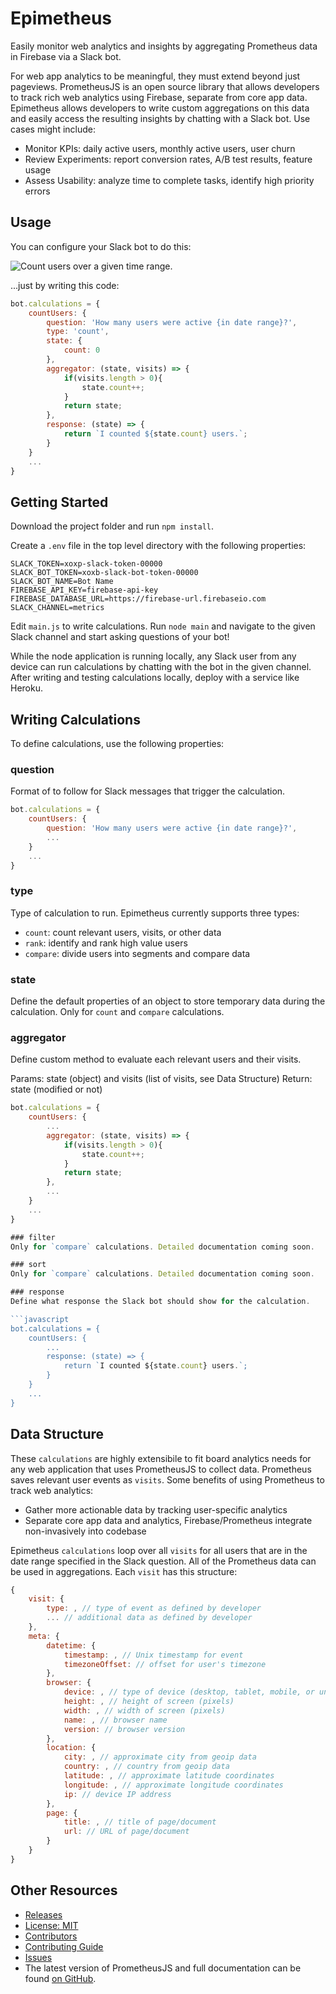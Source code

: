# Epimetheus
Easily monitor web analytics and insights by aggregating Prometheus data in Firebase via a Slack bot.

For web app analytics to be meaningful, they must extend beyond just pageviews. PrometheusJS is an open source library that allows developers to track rich web analytics using Firebase, separate from core app data. Epimetheus allows developers to write custom aggregations on this data and easily access the resulting insights by chatting with a Slack bot. Use cases might include:

* Monitor KPIs: daily active users, monthly active users, user churn
* Review Experiments: report conversion rates, A/B test results, feature usage
* Assess Usability: analyze time to complete tasks, identify high priority errors

## Usage

You can configure your Slack bot to do this:

![Count users over a given time range.](https://github.com/vingkan/epimetheus/blob/master/docs/count-users.png)

...just by writing this code:

```javascript
bot.calculations = {
	countUsers: {
		question: 'How many users were active {in date range}?',
		type: 'count',
		state: {
			count: 0
		},
		aggregator: (state, visits) => {
			if(visits.length > 0){
				state.count++;
			}
			return state;
		},
		response: (state) => {
			return `I counted ${state.count} users.`;
		}
	}
	...
}
```

## Getting Started

Download the project folder and run `npm install`.

Create a `.env` file in the top level directory with the following properties:

```
SLACK_TOKEN=xoxp-slack-token-00000
SLACK_BOT_TOKEN=xoxb-slack-bot-token-00000
SLACK_BOT_NAME=Bot Name
FIREBASE_API_KEY=firebase-api-key
FIREBASE_DATABASE_URL=https://firebase-url.firebaseio.com
SLACK_CHANNEL=metrics
```

Edit `main.js` to write calculations. Run `node main` and navigate to the given Slack channel and start asking questions of your bot!

While the node application is running locally, any Slack user from any device can run calculations by chatting with the bot in the given channel. After writing and testing calculations locally, deploy with a service like Heroku.

## Writing Calculations

To define calculations, use the following properties:

### question

Format of to follow for Slack messages that trigger the calculation.


```javascript
bot.calculations = {
	countUsers: {
		question: 'How many users were active {in date range}?',
		...
	}
	...
}
```

### type

Type of calculation to run. Epimetheus currently supports three types:

* `count`: count relevant users, visits, or other data
* `rank`: identify and rank high value users
* `compare`: divide users into segments and compare data

### state

Define the default properties of an object to store temporary data during the calculation. Only for `count` and `compare` calculations.

### aggregator

Define custom method to evaluate each relevant users and their visits.

Params: state (object) and visits (list of visits, see Data Structure)
Return: state (modified or not)

```javascript
bot.calculations = {
	countUsers: {
		...
		aggregator: (state, visits) => {
			if(visits.length > 0){
				state.count++;
			}
			return state;
		},
		...
	}
	...
}

### filter
Only for `compare` calculations. Detailed documentation coming soon.

### sort
Only for `compare` calculations. Detailed documentation coming soon.

### response
Define what response the Slack bot should show for the calculation.

```javascript
bot.calculations = {
	countUsers: {
		...
		response: (state) => {
			return `I counted ${state.count} users.`;
		}
	}
	...
}
```

## Data Structure

These `calculations` are highly extensibile to fit board analytics needs for any web application that uses PrometheusJS to collect data. Prometheus saves relevant user events as `visits`. Some benefits of using Prometheus to track web analytics:

* Gather more actionable data by tracking user-specific analytics
* Separate core app data and analytics, Firebase/Prometheus integrate non-invasively into codebase

Epimetheus `calculations` loop over all `visits` for all users that are in the date range specified in the Slack question. All of the Prometheus data can be used in aggregations. Each `visit` has this structure:

```javascript
{
	visit: {
		type: , // type of event as defined by developer
		... // additional data as defined by developer
	},
	meta: {
		datetime: {
			timestamp: , // Unix timestamp for event
			timezoneOffset: // offset for user's timezone
		},
		browser: {
			device: , // type of device (desktop, tablet, mobile, or unknown)
			height: , // height of screen (pixels)
			width: , // width of screen (pixels)
			name: , // browser name
			version: // browser version
		},
		location: {
			city: , // approximate city from geoip data
			country: , // country from geoip data
			latitude: , // approximate latitude coordinates
			longitude: , // approximate longitude coordinates
			ip: // device IP address
		},
		page: {
			title: , // title of page/document
			url: // URL of page/document
		}
	}
}
```

## Other Resources

* [Releases]()
* [License: MIT]()
* [Contributors]()
* [Contributing Guide]()
* [Issues]()
* The latest version of PrometheusJS and full documentation can be found [on GitHub](https://github.com/vingkan/prometheus).